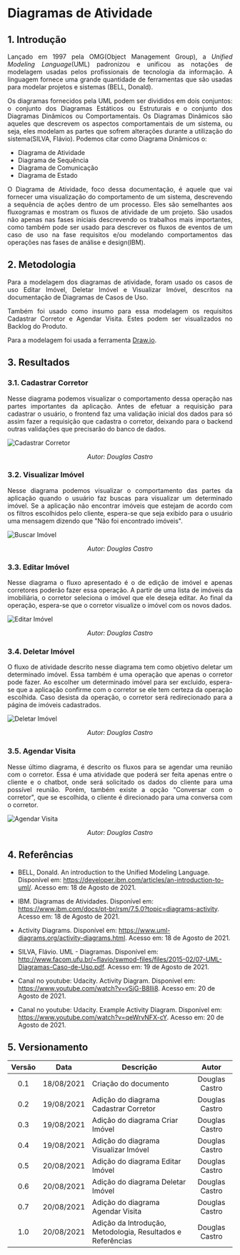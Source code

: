 # Diagramas de Atividade

## 1. Introdução

<p align="justify">
Lançado em 1997 pela OMG(Object Management Group), a <i>Unified Modeling Language</i>(UML) padronizou e unificou as notações de modelagem usadas pelos profissionais de tecnologia da informação. A linguagem fornece uma grande quantidade de ferramentas que são usadas para modelar projetos e sistemas (BELL, Donald).
</p> 

<p align="justify">
Os diagramas fornecidos pela UML podem ser divididos em dois conjuntos: o conjunto dos Diagramas Estáticos ou Estruturais e o conjunto dos Diagramas Dinâmicos ou Comportamentais. Os Diagramas Dinâmicos são aqueles que descrevem os aspectos comportamentais de um sistema, ou seja, eles modelam as partes que sofrem alterações durante a utilização do sistema(SILVA, Flávio). Podemos citar como Diagrama Dinâmicos o:
</p>

* Diagrama de Atividade
* Diagrama de Sequência
* Diagrama de Comunicação
* Diagrama de Estado


<p align="justify">
O Diagrama de Atividade, foco dessa documentação, é aquele que vai fornecer uma visualização do comportamento de um sistema, descrevendo a sequência de ações dentro de um processo. Eles são semelhantes aos fluxogramas e mostram os fluxos de atividade de um projeto. São usados não apenas nas fases iniciais descrevendo os trabalhos mais importantes, como também pode ser usado para descrever os fluxos de eventos de um caso de uso na fase requisitos e/ou modelando comportamentos das operações nas fases de análise e design(IBM).
</p>

## 2. Metodologia

<p align="justify">
  Para a modelagem dos diagramas de atividade, foram usado os casos de uso Editar Imóvel, Deletar Imóvel e Visualizar Imóvel, descritos na documentação de <a>Diagramas de Casos de Uso</a>. 
</p>

<p align="justify">
  Também foi usado como insumo para essa modelagem os requisitos Cadastrar Corretor e Agendar Visita. Estes podem ser visualizados no <a>Backlog do Produto</a>.
</p>

Para a modelagem foi usada a ferramenta [Draw.io](https://draw.io).

## 3. Resultados

### 3.1. Cadastrar Corretor
<p align="justify">
  Nesse diagrama podemos visualizar o comportamento dessa operação nas partes importantes da aplicação. Antes de efetuar a requisição para cadastrar o usuário, o frontend faz uma validação inicial dos dados para só assim fazer a requisição que cadastra o corretor, deixando para o backend outras validações que precisarão do banco de dados.
</p>

![Cadastrar Corretor](./diagramas_de_atividade/cadastrar_corretor.svg)
<p align = "center"><i>Autor: Douglas Castro</i></p>

### 3.2. Visualizar Imóvel
<p align="justify">
  Nesse diagrama podemos visualizar o comportamento das partes da aplicação quando o usuário faz buscas para visualizar um determinado imóvel. Se a aplicação não encontrar imóveis que estejam de acordo com os filtros escolhidos pelo cliente, espera-se que seja exibido para o usuário uma mensagem dizendo que "Não foi encontrado imóveis".
</p>

![Buscar Imóvel](./diagramas_de_atividade/buscar_imóvel.svg)
<p align = "center"><i>Autor: Douglas Castro</i></p>


### 3.3. Editar Imóvel
<p align="justify">
  Nesse diagrama o fluxo apresentado é o de edição de imóvel e apenas corretores poderão fazer essa operação. A partir de uma lista de imóveis da imobiliária, o corretor seleciona o imóvel que ele deseja editar. Ao final da operação, espera-se que o corretor visualize o imóvel com os novos dados.
</p>

![Editar Imóvel](./diagramas_de_atividade/editar_imóvel.svg)
<p align = "center"><i>Autor: Douglas Castro</i></p>

### 3.4. Deletar Imóvel

<p align="justify">
  O fluxo de atividade descrito nesse diagrama tem como objetivo deletar um determinado imóvel. Essa também é uma operação que apenas o corretor pode fazer. Ao escolher um determinado imóvel para ser excluido, espera-se que a aplicação confirme com o corretor se ele tem certeza da operação escolhida. Caso desista da operação, o corretor será redirecionado para a página de imóveis cadastrados.
</p>

![Deletar Imóvel](./diagramas_de_atividade/deletar_imóvel.svg)
<p align = "center"><i>Autor: Douglas Castro</i></p>

### 3.5. Agendar Visita

<p align="justify">
  Nesse último diagrama, é descrito os fluxos para se agendar uma reunião com o corretor. Essa é uma atividade que poderá ser feita apenas entre o cliente e o chatbot, onde será solicitado os dados do cliente para uma possível reunião. Porém, também existe a opção "Conversar com o corretor", que se escolhida, o cliente é direcionado para uma conversa com o corretor.
</p>

![Agendar Visita](./diagramas_de_atividade/agendar_visitar.svg)
<p align = "center"><i>Autor: Douglas Castro</i></p>

## 4. Referências

* BELL, Donald. An introduction to the Unified Modeling Language. Disponível em: <a target="_blank" href="https://developer.ibm.com/articles/an-introduction-to-uml/">https://developer.ibm.com/articles/an-introduction-to-uml/</a>. Acesso em: 18 de Agosto de 2021.

* IBM. Diagramas de Atividades. Disponível em: <a target="_blank" href="https://www.ibm.com/docs/pt-br/rsm/7.5.0?topic=diagrams-activity">https://www.ibm.com/docs/pt-br/rsm/7.5.0?topic=diagrams-activity</a>. Acesso em: 18 de Agosto de 2021.
  
* Activity Diagrams. Disponível em: <a target="_blank" href="https://www.uml-diagrams.org/activity-diagrams.html">https://www.uml-diagrams.org/activity-diagrams.html</a>. Acesso em: 18 de Agosto de 2021.
  
* SILVA, Flávio. UML - Diagramas. Disponível em: <a target="_blank" href="http://www.facom.ufu.br/~flavio/swmod-files/files/2015-02/07-UML-Diagramas-Caso-de-Uso.pdf">http://www.facom.ufu.br/~flavio/swmod-files/files/2015-02/07-UML-Diagramas-Caso-de-Uso.pdf</a>. Acesso em: 19 de Agosto de 2021.
  
* Canal no youtube: Udacity. Activity Diagram. Disponível em: <a target="_blank" href="https://www.youtube.com/watch?v=vSjG-B8Ili8">https://www.youtube.com/watch?v=vSjG-B8Ili8</a>. Acesso em: 20 de Agosto de 2021.
  
* Canal no youtube: Udacity. Example Activity Diagram. Disponível em: <a target="_blank" href="https://www.youtube.com/watch?v=qeWrvNFX-cY">https://www.youtube.com/watch?v=qeWrvNFX-cY</a>. Acesso em: 20 de Agosto de 2021.

## 5. Versionamento

| Versão | Data | Descrição | Autor |
| :--: | :--: | -- | :--: |
| 0.1 | 18/08/2021 | Criação do documento | Douglas Castro |
| 0.2 | 19/08/2021 | Adição do diagrama Cadastrar Corretor | Douglas Castro |
| 0.3 | 19/08/2021 | Adição do diagrama Criar Imóvel | Douglas Castro |
| 0.4 | 19/08/2021 | Adição do diagrama Visualizar Imóvel | Douglas Castro |
| 0.5 | 20/08/2021 | Adição do diagrama Editar Imóvel | Douglas Castro |
| 0.6 | 20/08/2021 | Adição do diagrama Deletar Imóvel | Douglas Castro |
| 0.7 | 20/08/2021 | Adição do diagrama Agendar Visita | Douglas Castro |
| 1.0 | 20/08/2021 | Adição da Introdução, Metodologia, Resultados e Referências | Douglas Castro |